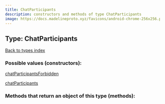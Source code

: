 ```yaml
---
title: ChatParticipants
description: constructors and methods of type ChatParticipants
image: https://docs.madelineproto.xyz/favicons/android-chrome-256x256.png
---
```

## Type: ChatParticipants  
[Back to types index](index.md)



### Possible values (constructors):

[chatParticipantsForbidden](../constructors/chatParticipantsForbidden.md)  

[chatParticipants](../constructors/chatParticipants.md)  



### Methods that return an object of this type (methods):



